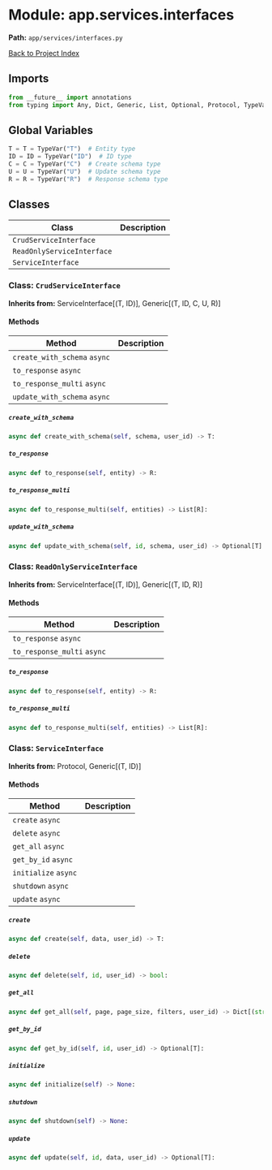 # Module: app.services.interfaces

**Path:** `app/services/interfaces.py`

[Back to Project Index](../../../index.md)

## Imports
```python
from __future__ import annotations
from typing import Any, Dict, Generic, List, Optional, Protocol, TypeVar
```

## Global Variables
```python
T = T = TypeVar("T")  # Entity type
ID = ID = TypeVar("ID")  # ID type
C = C = TypeVar("C")  # Create schema type
U = U = TypeVar("U")  # Update schema type
R = R = TypeVar("R")  # Response schema type
```

## Classes

| Class | Description |
| --- | --- |
| `CrudServiceInterface` |  |
| `ReadOnlyServiceInterface` |  |
| `ServiceInterface` |  |

### Class: `CrudServiceInterface`
**Inherits from:** ServiceInterface[(T, ID)], Generic[(T, ID, C, U, R)]

#### Methods

| Method | Description |
| --- | --- |
| `create_with_schema` `async` |  |
| `to_response` `async` |  |
| `to_response_multi` `async` |  |
| `update_with_schema` `async` |  |

##### `create_with_schema`
```python
async def create_with_schema(self, schema, user_id) -> T:
```

##### `to_response`
```python
async def to_response(self, entity) -> R:
```

##### `to_response_multi`
```python
async def to_response_multi(self, entities) -> List[R]:
```

##### `update_with_schema`
```python
async def update_with_schema(self, id, schema, user_id) -> Optional[T]:
```

### Class: `ReadOnlyServiceInterface`
**Inherits from:** ServiceInterface[(T, ID)], Generic[(T, ID, R)]

#### Methods

| Method | Description |
| --- | --- |
| `to_response` `async` |  |
| `to_response_multi` `async` |  |

##### `to_response`
```python
async def to_response(self, entity) -> R:
```

##### `to_response_multi`
```python
async def to_response_multi(self, entities) -> List[R]:
```

### Class: `ServiceInterface`
**Inherits from:** Protocol, Generic[(T, ID)]

#### Methods

| Method | Description |
| --- | --- |
| `create` `async` |  |
| `delete` `async` |  |
| `get_all` `async` |  |
| `get_by_id` `async` |  |
| `initialize` `async` |  |
| `shutdown` `async` |  |
| `update` `async` |  |

##### `create`
```python
async def create(self, data, user_id) -> T:
```

##### `delete`
```python
async def delete(self, id, user_id) -> bool:
```

##### `get_all`
```python
async def get_all(self, page, page_size, filters, user_id) -> Dict[(str, Any)]:
```

##### `get_by_id`
```python
async def get_by_id(self, id, user_id) -> Optional[T]:
```

##### `initialize`
```python
async def initialize(self) -> None:
```

##### `shutdown`
```python
async def shutdown(self) -> None:
```

##### `update`
```python
async def update(self, id, data, user_id) -> Optional[T]:
```
